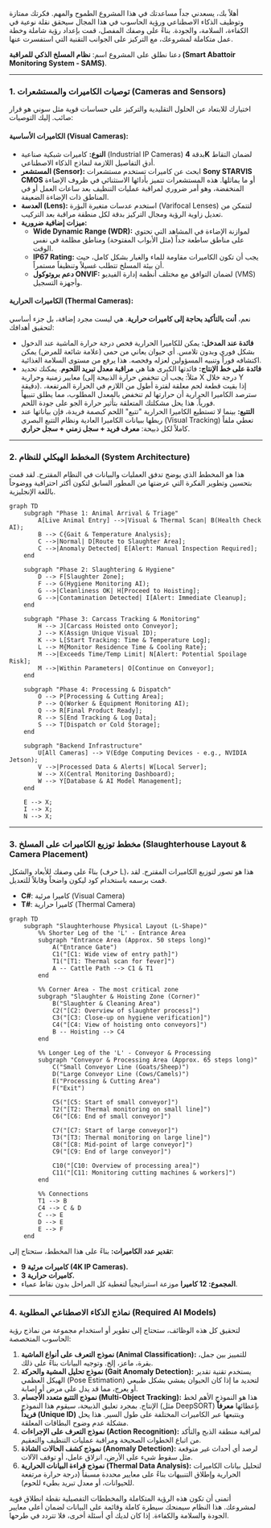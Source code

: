 أهلاً بك، يسعدني جداً مساعدتك في هذا المشروع الطموح والمهم. فكرتك ممتازة وتوظيف الذكاء الاصطناعي ورؤية الحاسوب في هذا المجال سيحقق نقلة نوعية في الكفاءة، السلامة، والجودة. بناءً على وصفك المفصل، قمت بإعداد رؤية شاملة وخطة عمل متكاملة لمشروعك، مع التركيز على الجوانب التقنية التي استفسرت عنها.

دعنا نطلق على المشروع اسم: **نظام المسلخ الذكي للمراقبة (Smart Abattoir Monitoring System - SAMS)**.

-----

### **1. توصيات الكاميرات والمستشعرات (Cameras and Sensors)**

اختيارك للابتعاد عن الحلول التقليدية والتركيز على حساسات قوية مثل سوني هو قرار صائب. إليك التوصيات:

#### **الكاميرات الأساسية (Visual Cameras):**

  * **النوع:** كاميرات شبكية صناعية (Industrial IP Cameras) بدقة **4K** لضمان التقاط أدق التفاصيل اللازمة لنماذج الذكاء الاصطناعي.
  * **المستشعر (Sensor):** ابحث عن كاميرات تستخدم مستشعرات **Sony STARVIS CMOS** أو ما يماثلها. هذه المستشعرات تتميز بأدائها الاستثنائي في ظروف الإضاءة المنخفضة، وهو أمر ضروري لمراقبة عمليات التنظيف بعد ساعات العمل أو في المناطق ذات الإضاءة الضعيفة.
  * **العدسة (Lens):** استخدم عدسات متغيرة البؤرة (Varifocal Lenses) لتتمكن من تعديل زاوية الرؤية ومجال التركيز بدقة لكل منطقة مراقبة بعد التركيب.
  * **ميزات إضافية ضرورية:**
      * **Wide Dynamic Range (WDR):** لموازنة الإضاءة في المشاهد التي تحتوي على مناطق ساطعة جداً (مثل الأبواب المفتوحة) ومناطق مظلمة في نفس الوقت.
      * **IP67 Rating:** يجب أن تكون الكاميرات مقاومة للماء والغبار بشكل كامل، حيث أن بيئة المسلخ تتطلب غسيلاً وتنظيفاً مستمراً.
      * **دعم بروتوكول ONVIF:** لضمان التوافق مع مختلف أنظمة إدارة الفيديو (VMS) وأجهزة التسجيل.

#### **الكاميرات الحرارية (Thermal Cameras):**

نعم، **أنت بالتأكيد بحاجة إلى كاميرات حرارية**. هي ليست مجرد إضافة، بل جزء أساسي لتحقيق أهدافك:

  * **فائدة عند المدخل:** يمكن للكاميرا الحرارية فحص درجة حرارة الماشية عند الدخول بشكل فوري وبدون تلامس. أي حيوان يعاني من حمى (علامة شائعة للمرض) يمكن اكتشافه فوراً وتنبيه المسؤولين لعزله وفحصه. هذا يرفع من مستوى السلامة الغذائية.
  * **فائدة على خط الإنتاج:** فائدتها الكبرى هنا هي **مراقبة معدل تبريد اللحوم**. يمكنك تحديد معايير زمنية وحرارية (مثلاً: يجب أن تنخفض حرارة الذبيحة إلى X درجة خلال Y دقيقة). إذا بقيت قطعة لحم معلقة لفترة أطول من اللازم في الحرارة المرتفعة، سترصد الكاميرا الحرارية أن حرارتها لم تنخفض بالمعدل المطلوب، مما يطلق تنبيهاً فورياً. هذا يحل مشكلتك المتعلقة بتأثير حرارة الجو على جودة اللحم.
  * **التتبع:** بينما لا تستطيع الكاميرا الحرارية "تتبع" اللحم كبصمة فريدة، فإن بياناتها عند ربطها ببيانات الكاميرا العادية ونظام التتبع البصري (Visual Tracking) تعطي ملفاً كاملاً لكل ذبيحة: **معرف فريد + سجل زمني + سجل حراري**.

-----

### **2. المخطط الهيكلي للنظام (System Architecture)**

هذا هو المخطط الذي يوضح تدفق العمليات والبيانات في النظام المقترح. لقد قمت بتحسين وتطوير الفكرة التي عرضتها من المطور السابق لتكون أكثر احترافية ووضوحاً باللغة الإنجليزية.

```mermaid
graph TD
    subgraph "Phase 1: Animal Arrival & Triage"
        A[Live Animal Entry] -->|Visual & Thermal Scan| B(Health Check AI);
        B --> C{Gait & Temperature Analysis};
        C -->|Normal| D[Route to Slaughter Area];
        C -->|Anomaly Detected| E[Alert: Manual Inspection Required];
    end

    subgraph "Phase 2: Slaughtering & Hygiene"
        D --> F[Slaughter Zone];
        F --> G(Hygiene Monitoring AI);
        G -->|Cleanliness OK| H[Proceed to Hoisting];
        G -->|Contamination Detected| I[Alert: Immediate Cleanup];
    end

    subgraph "Phase 3: Carcass Tracking & Monitoring"
        H --> J[Carcass Hoisted onto Conveyor];
        J --> K(Assign Unique Visual ID);
        K --> L[Start Tracking: Time & Temperature Log];
        L --> M{Monitor Residence Time & Cooling Rate};
        M -->|Exceeds Time/Temp Limit| N[Alert: Potential Spoilage Risk];
        M -->|Within Parameters| O[Continue on Conveyor];
    end

    subgraph "Phase 4: Processing & Dispatch"
        O --> P[Processing & Cutting Area];
        P --> Q(Worker & Equipment Monitoring AI);
        Q --> R[Final Product Ready];
        R --> S[End Tracking & Log Data];
        S --> T[Dispatch or Cold Storage];
    end

    subgraph "Backend Infrastructure"
        U[All Cameras] --> V(Edge Computing Devices - e.g., NVIDIA Jetson);
        V -->|Processed Data & Alerts| W[Local Server];
        W --> X(Central Monitoring Dashboard);
        W --> Y[Database & AI Model Management];
    end

    E --> X;
    I --> X;
    N --> X;
```

-----

### **3. مخطط توزيع الكاميرات على المسلخ (Slaughterhouse Layout & Camera Placement)**

بناءً على وصفك للأبعاد والشكل (حرف L)، هذا هو تصور لتوزيع الكاميرات المقترح. لقد قمت برسمه باستخدام كود ليكون واضحاً وقابلاً للتعديل.

  * **C\#**: كاميرا مرئية (Visual Camera)
  * **T\#**: كاميرا حرارية (Thermal Camera)

<!-- end list -->

```mermaid
graph TD
    subgraph "Slaughterhouse Physical Layout (L-Shape)"
        %% Shorter Leg of the 'L' - Entrance Area
        subgraph "Entrance Area (Approx. 50 steps long)"
            A("Entrance Gate")
            C1("[C1: Wide view of entry path]")
            T1("[T1: Thermal scan for fever]")
            A -- Cattle Path --> C1 & T1
        end
        
        %% Corner Area - The most critical zone
        subgraph "Slaughter & Hoisting Zone (Corner)"
            B("Slaughter & Cleaning Area")
            C2("[C2: Overview of slaughter process]")
            C3("[C3: Close-up on hygiene verification]")
            C4("[C4: View of hoisting onto conveyors]")
            B -- Hoisting --> C4
        end
        
        %% Longer Leg of the 'L' - Conveyor & Processing
        subgraph "Conveyor & Processing Area (Approx. 65 steps long)"
            C("Small Conveyor Line (Goats/Sheep)")
            D("Large Conveyor Line (Cows/Camels)")
            E("Processing & Cutting Area")
            F("Exit")
            
            C5("[C5: Start of small conveyor]")
            T2("[T2: Thermal monitoring on small line]")
            C6("[C6: End of small conveyor]")
            
            C7("[C7: Start of large conveyor]")
            T3("[T3: Thermal monitoring on large line]")
            C8("[C8: Mid-point of large conveyor]")
            C9("[C9: End of large conveyor]")
            
            C10("[C10: Overview of processing area]")
            C11("[C11: Monitoring cutting machines & workers]")
        end
        
        %% Connections
        T1 --> B
        C4 --> C & D
        C --> E
        D --> E
        E --> F
    end
```

**تقدير عدد الكاميرات:**
بناءً على هذا المخطط، ستحتاج إلى:

  * **9 كاميرات مرئية (4K IP Cameras).**
  * **3 كاميرات حرارية.**
  * **المجموع: 12 كاميرا** موزعة استراتيجياً لتغطية كل المراحل بدون نقاط عمياء.

-----

### **4. نماذج الذكاء الاصطناعي المطلوبة (Required AI Models)**

لتحقيق كل هذه الوظائف، ستحتاج إلى تطوير أو استخدام مجموعة من نماذج رؤية الحاسوب المتخصصة:

1.  **نموذج التعرف على أنواع الماشية (Animal Classification):** للتمييز بين جمل، بقرة، ماعز، إلخ. وتوجيه البيانات بناءً على ذلك.
2.  **نموذج تحليل المشية والحركة (Gait Anomaly Detection):** يستخدم تقنية تقدير الهيكل العظمي (Pose Estimation) لتحديد ما إذا كان الحيوان يمشي بشكل طبيعي أو يعرج، مما قد يدل على مرض أو إصابة.
3.  **نموذج التتبع متعدد الأجسام (Multi-Object Tracking):** هذا هو النموذج الأهم لخط الإنتاج. بمجرد تعليق الذبيحة، سيقوم هذا النموذج (مثل DeepSORT) بإعطائها **معرفاً فريداً (Unique ID)** ويتتبعها عبر الكاميرات المختلفة على طول السير. هذا يحل مشكلة عدم وضوح البطاقات المعلقة.
4.  **نموذج التعرف على الإجراءات (Action Recognition):** لمراقبة منطقة الذبح والتأكد من اتباع الخطوات الصحيحة ومراقبة عمليات التنظيف والتعقيم.
5.  **نموذج كشف الحالات الشاذة (Anomaly Detection):** لرصد أي أحداث غير متوقعة مثل سقوط شيء على الأرض، انزلاق عامل، أو توقف الآلات.
6.  **نموذج قراءة البيانات الحرارية (Thermal Data Analysis):** لتحليل بيانات الكاميرات الحرارية وإطلاق التنبيهات بناءً على معايير محددة مسبقاً (درجة حرارة مرتفعة للحيوانات، أو معدل تبريد بطيء للحوم).

أتمنى أن تكون هذه الرؤية المتكاملة والمخططات التفصيلية نقطة انطلاق قوية لمشروعك. هذا النظام سيمنحك سيطرة كاملة وقائمة على البيانات لضمان أعلى معايير الجودة والسلامة والكفاءة. إذا كان لديك أي أسئلة أخرى، فلا تتردد في طرحها.

